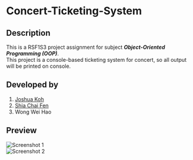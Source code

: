 # Concert-Ticketing-System

## Description
This is a RSF1S3 project assignment for subject ***Object-Oriented Programming (OOP)***.   
This project is a console-based ticketing system for concert, so all output will be printed on console.

## Developed by 
1. [Joshua Koh](https://github.com/Joshuakme)
2. [Shia Chai Fen](https://github.com/Tiffany72)
3. Wong Wei Hao

## Preview
![Screenshot 1](#1.png)  
![Screenshot 2](#2.png)  
